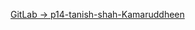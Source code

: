 [GitLab -> p14-tanish-shah-Kamaruddheen](https://github.com/pesto-students/p14-tanish-shah-Kamaruddheen)